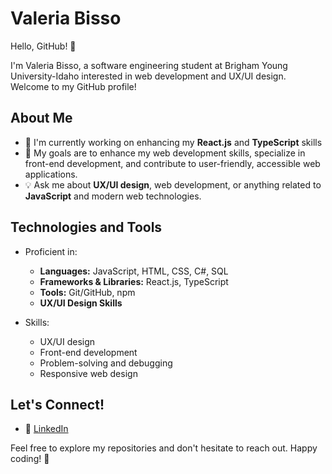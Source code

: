 # Valeria Bisso

Hello, GitHub! 👋

I'm Valeria Bisso, a software engineering student at Brigham Young University-Idaho interested in web development and UX/UI design. Welcome to my GitHub profile!

## About Me

- 🌱 I'm currently working on enhancing my **React.js** and **TypeScript** skills
- 🎯 My goals are to enhance my web development skills, specialize in front-end development, and contribute to user-friendly, accessible web applications.
- 💡 Ask me about **UX/UI design**, web development, or anything related to **JavaScript** and modern web technologies.

## Technologies and Tools

- Proficient in:
  - **Languages:** JavaScript, HTML, CSS, C#, SQL
  - **Frameworks & Libraries:** React.js, TypeScript
  - **Tools:** Git/GitHub, npm
  - **UX/UI Design Skills**
  
- Skills:
  - UX/UI design
  - Front-end development
  - Problem-solving and debugging
  - Responsive web design

## Let's Connect!

- 💼 [LinkedIn](www.linkedin.com/in/valeria-bisso)

Feel free to explore my repositories and don't hesitate to reach out. Happy coding! 🚀
